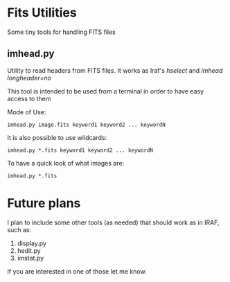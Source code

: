 # Fits Utilities
Some tiny tools for handling FITS files

## imhead.py

Utility to read headers from FITS files. It works as Iraf's _hselect_
and _imhead longheader=no_ 

This tool is intended to be used from a terminal in order to have easy
access to them

Mode of Use:

```shell
imhead.py image.fits keyword1 keyword2 ... keywordN
```

It is also possible to use wildcards:
```shell
imhead.py *.fits keyword1 keyword2 ... keywordN
```

To have a quick look of what images are:
```shell
imhead.py *.fits
```

# Future plans
I plan to include some other tools (as needed) that should work as in
IRAF, such as:

1. display.py
2. hedit.py
3. imstat.py

If you are interested in one of those let me know.